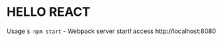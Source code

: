 HELLO REACT
====================

Usage 
 `$ npm start` - Webpack server start!
 access http://localhost:8080

